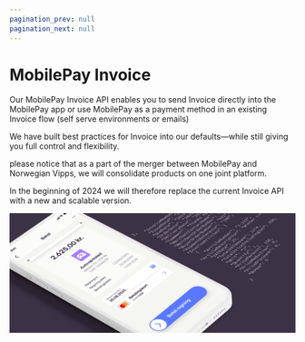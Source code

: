 ```yaml
---
pagination_prev: null
pagination_next: null
---
```


# MobilePay Invoice

Our MobilePay Invoice API enables you to send Invoice directly into the MobilePay app or use MobilePay as a payment method in an existing Invoice flow (self serve environments or emails)

We have built best practices for Invoice into our defaults—while still giving you full control and flexibility.

please notice that as a part of the merger between MobilePay and Norwegian Vipps, we will consolidate products on one joint platform. 

In the beginning of 2024 we will therefore replace the current Invoice API with a new and scalable version.  


![invoice hero](/img/Hero_invoice.png)
